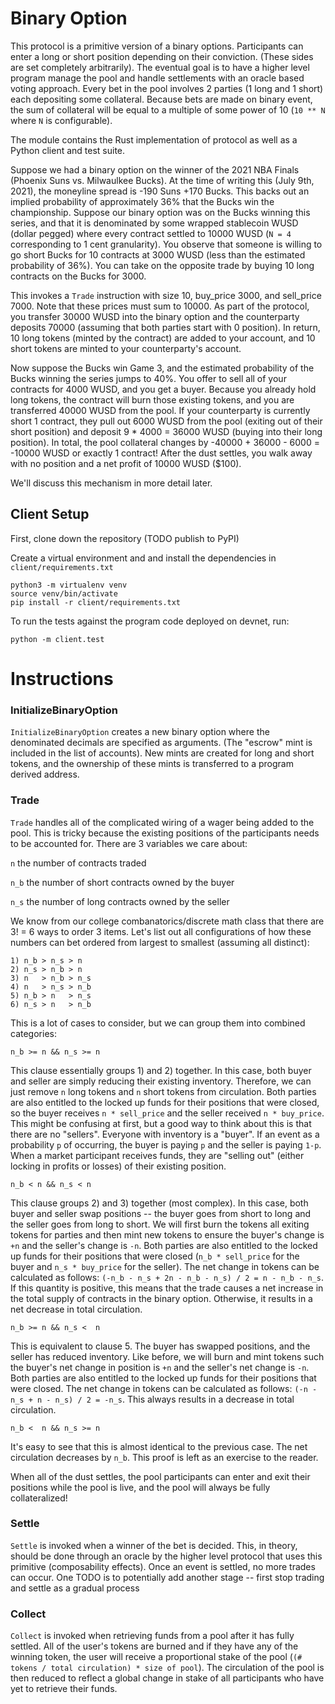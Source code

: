 # Binary Option

This protocol is a primitive version of a binary options. Participants can enter a long or short position depending on their conviction. (These sides are set completely arbitrarily). The eventual goal is to have a higher level program manage the pool and handle settlements with an oracle based voting approach. Every bet in the pool involves 2 parties (1 long and 1 short) each depositing some collateral. Because bets are made on binary event, the sum of collateral will be equal to a multiple of some power of 10 (`10 ** N` where `N` is configurable).

The module contains the Rust implementation of protocol as well as a Python client and test suite.

Suppose we had a binary option on the winner of the 2021 NBA Finals (Phoenix Suns vs. Milwaulkee Bucks). At the time of writing this (July 9th, 2021), the moneyline spread is -190 Suns +170 Bucks. This backs out an implied probability of approximately 36% that the Bucks win the championship. Suppose our binary option was on the Bucks winning this series, and that it is denominated by some wrapped stablecoin WUSD (dollar pegged) where every contract settled to 10000 WUSD (`N = 4` corresponding to 1 cent granularity). You observe that someone is willing to go short Bucks for 10 contracts at 3000 WUSD (less than the estimated probability of 36%). You can take on the opposite trade by buying 10 long contracts on the Bucks for 3000.

This invokes a `Trade` instruction with size 10, buy_price 3000, and sell_price 7000. Note that these prices must sum to 10000. As part of the protocol, you transfer 30000 WUSD into the binary option and the counterparty deposits 70000 (assuming that both parties start with 0 position). In return, 10 long tokens (minted by the contract) are added to your account, and 10 short tokens are minted to your counterparty's account.

Now suppose the Bucks win Game 3, and the estimated probability of the Bucks winning the series jumps to 40%. You offer to sell all of your contracts for 4000 WUSD, and you get a buyer. Because you already hold long tokens, the contract will burn those existing tokens, and you are transferred 40000 WUSD from the pool. If your counterparty is currently short 1 contract, they pull out 6000 WUSD from the pool (exiting out of their short position) and deposit 9 \* 4000 = 36000 WUSD (buying into their long position). In total, the pool collateral changes by -40000 + 36000 - 6000 = -10000 WUSD or exactly 1 contract! After the dust settles, you walk away with no position and a net profit of 10000 WUSD ($100).

We'll discuss this mechanism in more detail later.

## Client Setup 

First, clone down the repository (TODO publish to PyPI)

Create a virtual environment and and install the dependencies in `client/requirements.txt`

```
python3 -m virtualenv venv
source venv/bin/activate
pip install -r client/requirements.txt
```

To run the tests against the program code deployed on devnet, run:

```
python -m client.test
```

# Instructions

### InitializeBinaryOption

`InitializeBinaryOption` creates a new binary option where the denominated decimals are specified as arguments. (The "escrow" mint is included in the list of accounts). New mints are created for long and short tokens, and the ownership of these mints is transferred to a program derived address.

### Trade

`Trade` handles all of the complicated wiring of a wager being added to the pool. This is tricky because the existing positions of the participants needs to be accounted for. There are 3 variables we care about:

`n` the number of contracts traded

`n_b` the number of short contracts owned by the buyer

`n_s` the number of long contracts owned by the seller

We know from our college combanatorics/discrete math class that there are 3! = 6 ways to order 3 items. Let's list out all configurations of how these numbers can bet ordered from largest to smallest (assuming all distinct):

```
1) n_b > n_s > n
2) n_s > n_b > n
3) n   > n_b > n_s
4) n   > n_s > n_b
5) n_b > n   > n_s
6) n_s > n   > n_b
```

This is a lot of cases to consider, but we can group them into combined categories:

```
n_b >= n && n_s >= n
```

This clause essentially groups 1) and 2) together. In this case, both buyer and seller are simply reducing their existing inventory. Therefore, we can just remove `n` long tokens and `n` short tokens from circulation. Both parties are also entitled to the locked up funds for their positions that were closed, so the buyer receives `n * sell_price` and the seller received `n * buy_price`. This might be confusing at first, but a good way to think about this is that there are no "sellers". Everyone with inventory is a "buyer". If an event as a probability `p` of occurring, the buyer is paying `p` and the seller is paying `1-p`. When a market participant receives funds, they are "selling out" (either locking in profits or losses) of their existing position.

```
n_b < n && n_s < n
```

This clause groups 2) and 3) together (most complex). In this case, both buyer and seller swap positions -- the buyer goes from short to long and the seller goes from long to short. We will first burn the tokens all exiting tokens for parties and then mint new tokens to ensure the buyer's change is `+n` and the seller's change is `-n`. Both parties are also entitled to the locked up funds for their positions that were closed (`n_b * sell_price` for the buyer and `n_s * buy_price` for the seller). The net change in tokens can be calculated as follows: `(-n_b - n_s + 2n - n_b - n_s) / 2 = n - n_b - n_s`. If this quantity is positive, this means that the trade causes a net increase in the total supply of contracts in the binary option. Otherwise, it results in a net decrease in total circulation.

```
n_b >= n && n_s <  n
```

This is equivalent to clause 5. The buyer has swapped positions, and the seller has reduced inventory. Like before, we will burn and mint tokens such the buyer's net change in position is `+n` and the seller's net change is `-n`. Both parties are also entitled to the locked up funds for their positions that were closed. The net change in tokens can be calculated as follows: `(-n - n_s + n - n_s) / 2 = -n_s`. This always results in a decrease in total circulation.

```
n_b <  n && n_s >= n
```

It's easy to see that this is almost identical to the previous case. The net circulation decreases by `n_b`. This proof is left as an exercise to the reader.

When all of the dust settles, the pool participants can enter and exit their positions while the pool is live, and the pool will always be fully collateralized!

### Settle

`Settle` is invoked when a winner of the bet is decided. This, in theory, should be done through an oracle by the higher level protocol that uses this primitive (composability effects). Once an event is settled, no more trades can occur. One TODO is to potentially add another stage -- first stop trading and settle as a gradual process

### Collect

`Collect` is invoked when retrieving funds from a pool after it has fully settled. All of the user's tokens are burned and if they have any of the winning token, the user will receive a proportional stake of the pool (`(# tokens / total circulation) * size of pool`). The circulation of the pool is then reduced to reflect a global change in stake of all participants who have yet to retrieve their funds.
